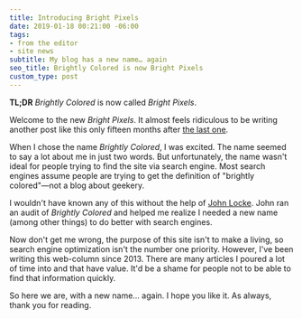 ```yaml
---
title: Introducing Bright Pixels
date: 2019-01-18 00:21:00 -06:00
tags:
- from the editor
- site news
subtitle: My blog has a new name… again
seo_title: Brightly Colored is now Bright Pixels
custom_type: post
---
```


**TL;DR** *Brightly Colored* is now called *Bright Pixels*.

Welcome to the new *Bright Pixels*. It almost feels ridiculous to be writing another post like this only fifteen months after [the last one](/2017/10/a-new-beginning/).

When I chose the name *Brightly Colored*, I was excited. The name seemed to say a lot about me in just two words. But unfortunately, the name wasn't ideal for people trying to find the site via search engine. Most search engines assume people are trying to get the definition of "brightly colored"—not a blog about geekery. 

I wouldn't have known any of this without the help of [John Locke](https://twitter.com/Lockedown_).  John ran an audit of  *Brightly Colored* and helped me realize I needed a new name (among other things) to do better with search engines.

Now don't get me wrong, the purpose of this site isn't to make a living, so search engine optimization isn't the number one priority. However, I've been writing this web-column since 2013. There are many articles I poured a lot of time into and that have value. It'd be a shame for people not to be able to find that information quickly.

So here we are, with a new name… again. I hope you like it. As always, thank you for reading. 
